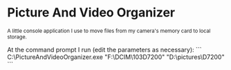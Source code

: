 # Picture And Video Organizer
<sub>A little console application I use to move files from my camera's memory card to local storage.</sub>


<p>
At the command prompt I run (edit the parameters as necessary):
```
C:\PictureAndVideoOrganizer.exe "F:\DCIM\103D7200" "D:\pictures\D7200"
```
</p>
